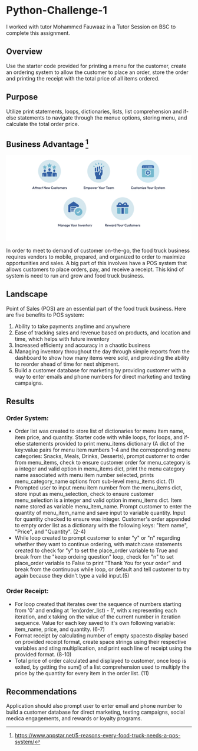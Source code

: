 # Python-Challenge-1

I worked with tutor Mohammed Fauwaaz in a Tutor Session on BSC to complete this assignment.

## Overview
Use the starter code provided for printing a menu for the customer, create an ordering system to allow the customer to place an order, store the order and printing the receipt with the total price of all items ordered.

## Purpose
Utilize print statements, loops, dictionaries, lists, list comprehension and if-else statements to navigate through the menue options, storing menu, and calculate the total order price.

## Business Advantage [^1]

![POS](images/POS.png)

In order to meet to demand of customer on-the-go, the food truck business requires vendors to mobile, prepared, and organized to order to maximize opportunities and sales. A big part of this involves have a POS system that allows customers to place orders, pay, and receive a receipt. This kind of system is need to run and grow and food truck business.

## Landscape
Point of Sales (POS) are an essential part of the food truck business. Here are five benefits to POS system:
1. Ability to take payments anytime and anywhere
2. Ease of tracking sales and revenue based on products, and location and time, which helps with future inventory
3. Increased efficienty and accuracy in a chaotic business
4. Managing inventory throughout the day through simple reports from the dashboard to show how many items were sold, and providing the ability to reorder   ahead of time for next shipment.
5. Build a customer database for marketing by providing customer with a way to enter emails and phone numbers for direct marketing and texting campaigns.

## Results

### Order System: 
- Order list was created to store list of dictionaries for menu item name, item price, and quantity. Starter code with while loops, for loops, and if-else statements provided to print menu_items dictionary (A dict of the key:value pairs for menu item numbers 1-4 and the corresponding menu categories: Snacks, Meals, Drinks, Desserts), prompt customer to order from menu_items, check to ensure customer order for menu_category is a integer and valid option in menu_items dict, print the menu category name associated with menu item number selected, prints menu_category_name options from sub-level menu_items dict. (1)
- Prompted user to input menu item number from the menu_items dict, store input as menu_selection, check to ensure customer menu_selection is a integer and valid option in menu_items dict. Item name stored as variable menu_item_name. Prompt customer to enter the quantity of menu_item_name and save input to variable quantity. Input for quantity checked to ensure was integer. Customer's order appended to empty order list as a dictionary with the following keys: "Item name", "Price", and "Quantity". (2-4)
- While loop created to prompt customer to enter "y" or "n" regarding whether they want to continue ordering, with match:case statements created to check for "y" to set the place_order variable to True and break from the "keep ordeing question" loop, check for "n" to set place_order variable to False to print "Thank You for your order" and break from the continuous while loop, or default and tell customer to try again because they didn't type a valid input.(5)

### Order Receipt:
- For loop created that iterates over the sequence of numbers starting from '0' and ending at 'len(order_list) - 1', with x representing each iteration, and x taking on the value of the current number in iteration sequence. Value for each key saved to it's own following variable: item_name, price, and quantity. (6-7)
- Format receipt by calculating number of empty spacesto display based on provided receipt format, create space strings using their respective variables and sting multiplication, and print each line of receipt using the provided format. (8-10)
- Total price of order calculated and displayed to customer, once loop is exited, by getting the sum() of a list comprehension used to multiply the price by the quantity for every item in the order list. (11)

## Recommendations
Application should also prompt user to enter email and phone number to build a customer database for direct marketing, texting campaigns, social medica engagements, and rewards or loyalty programs.

[^1]: https://www.appstar.net/5-reasons-every-food-truck-needs-a-pos-system/
